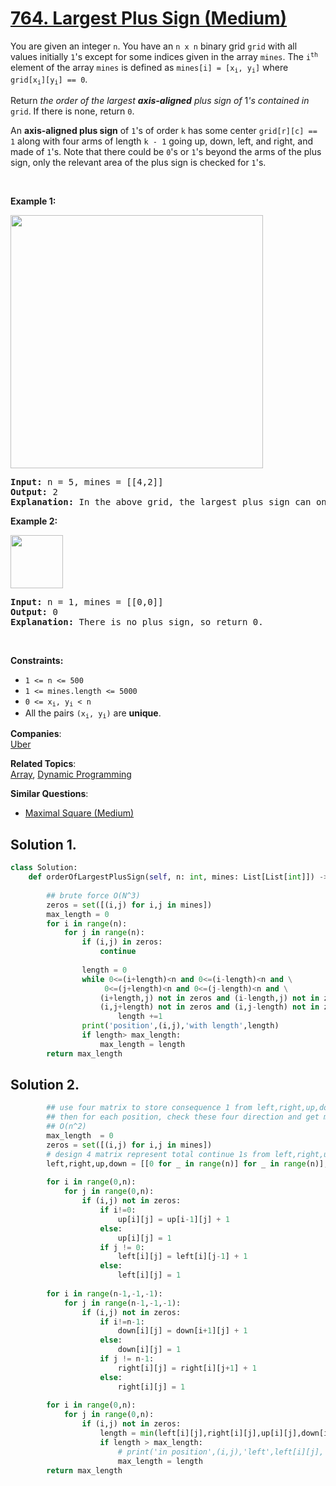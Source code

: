 # [764. Largest Plus Sign (Medium)](https://leetcode.com/problems/largest-plus-sign/solution/)

<p>You are given an integer <code>n</code>. You have an <code>n x n</code> binary grid <code>grid</code> with all values initially <code>1</code>'s except for some indices given in the array <code>mines</code>. The <code>i<sup>th</sup></code> element of the array <code>mines</code> is defined as <code>mines[i] = [x<sub>i</sub>, y<sub>i</sub>]</code> where <code>grid[x<sub>i</sub>][y<sub>i</sub>] == 0</code>.</p>

<p>Return <em>the order of the largest <strong>axis-aligned</strong> plus sign of </em>1<em>'s contained in </em><code>grid</code>. If there is none, return <code>0</code>.</p>

<p>An <strong>axis-aligned plus sign</strong> of <code>1</code>'s of order <code>k</code> has some center <code>grid[r][c] == 1</code> along with four arms of length <code>k - 1</code> going up, down, left, and right, and made of <code>1</code>'s. Note that there could be <code>0</code>'s or <code>1</code>'s beyond the arms of the plus sign, only the relevant area of the plus sign is checked for <code>1</code>'s.</p>

<p>&nbsp;</p>
<p><strong>Example 1:</strong></p>
<img alt="" src="https://assets.leetcode.com/uploads/2021/06/13/plus1-grid.jpg" style="width: 404px; height: 405px;">
<pre><strong>Input:</strong> n = 5, mines = [[4,2]]
<strong>Output:</strong> 2
<strong>Explanation:</strong> In the above grid, the largest plus sign can only be of order 2. One of them is shown.
</pre>

<p><strong>Example 2:</strong></p>
<img alt="" src="https://assets.leetcode.com/uploads/2021/06/13/plus2-grid.jpg" style="width: 84px; height: 85px;">
<pre><strong>Input:</strong> n = 1, mines = [[0,0]]
<strong>Output:</strong> 0
<strong>Explanation:</strong> There is no plus sign, so return 0.
</pre>

<p>&nbsp;</p>
<p><strong>Constraints:</strong></p>

<ul>
	<li><code>1 &lt;= n &lt;= 500</code></li>
	<li><code>1 &lt;= mines.length &lt;= 5000</code></li>
	<li><code>0 &lt;= x<sub>i</sub>, y<sub>i</sub> &lt; n</code></li>
	<li>All the pairs <code>(x<sub>i</sub>, y<sub>i</sub>)</code> are <strong>unique</strong>.</li>
</ul>


**Companies**:  
[Uber](https://leetcode.com/company/uber)

**Related Topics**:  
[Array](https://leetcode.com/tag/array/), [Dynamic Programming](https://leetcode.com/tag/dynamic-programming/)

**Similar Questions**:
* [Maximal Square (Medium)](https://leetcode.com/problems/maximal-square/)

## Solution 1.

```py
class Solution:
    def orderOfLargestPlusSign(self, n: int, mines: List[List[int]]) -> int:
        
        ## brute force O(N^3)
        zeros = set([(i,j) for i,j in mines])
        max_length = 0
        for i in range(n):
            for j in range(n):
                if (i,j) in zeros:
                    continue
                
                length = 0
                while 0<=(i+length)<n and 0<=(i-length)<n and \
                     0<=(j+length)<n and 0<=(j-length)<n and \
                    (i+length,j) not in zeros and (i-length,j) not in zeros and \
                    (i,j+length) not in zeros and (i,j-length) not in zeros:
                        length +=1
                print('position',(i,j),'with length',length)
                if length> max_length:
                    max_length = length
        return max_length
```

## Solution 2.

```py
        ## use four matrix to store consequence 1 from left,right,up,down
        ## then for each position, check these four direction and get max_length
        ## O(n^2)
        max_length  = 0 
        zeros = set([(i,j) for i,j in mines])
        # design 4 matrix represent total continue 1s from left,right,up,down
        left,right,up,down = [[0 for _ in range(n)] for _ in range(n)],[[0 for _ in range(n)] for _ in range(n)],[[0 for _ in range(n)] for _ in range(n)],[[0 for _ in range(n)] for _ in range(n)]
        
        for i in range(0,n):
            for j in range(0,n):
                if (i,j) not in zeros:
                    if i!=0:
                        up[i][j] = up[i-1][j] + 1
                    else:
                        up[i][j] = 1
                    if j != 0:
                        left[i][j] = left[i][j-1] + 1
                    else:
                        left[i][j] = 1
                        
        for i in range(n-1,-1,-1):
            for j in range(n-1,-1,-1):
                if (i,j) not in zeros:
                    if i!=n-1:
                        down[i][j] = down[i+1][j] + 1
                    else:
                        down[i][j] = 1
                    if j != n-1:
                        right[i][j] = right[i][j+1] + 1
                    else:
                        right[i][j] = 1
        
        for i in range(0,n):
            for j in range(0,n):
                if (i,j) not in zeros:
                    length = min(left[i][j],right[i][j],up[i][j],down[i][j])
                    if length > max_length:
                        # print('in position',(i,j),'left',left[i][j],'right',right[i][j],'up',up[i][j],'down',down[i][j])
                        max_length = length
        return max_length
```